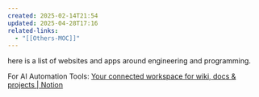 ```yaml
---
created: 2025-02-14T21:54
updated: 2025-04-28T17:16
related-links:
  - "[[Others-MOC]]"
---
```

here is a list of websites and apps around engineering and programming.

For AI Automation Tools: [Your connected workspace for wiki, docs & projects \| Notion](https://nathanhodgson.notion.site/Automations-15ddef00ae6381a4ab18e60bbff455e1)

